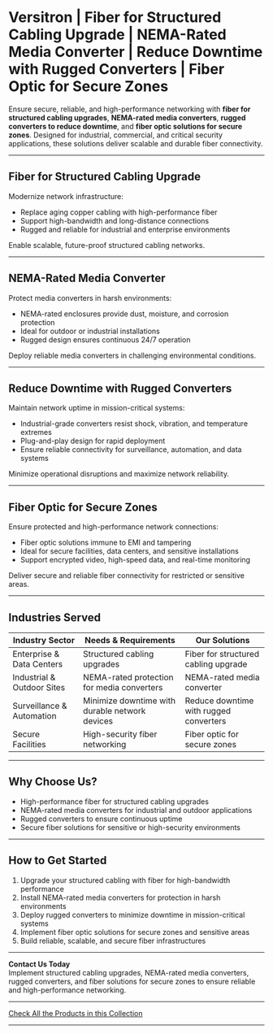 # Versitron | Fiber for Structured Cabling Upgrade | NEMA-Rated Media Converter | Reduce Downtime with Rugged Converters | Fiber Optic for Secure Zones

Ensure secure, reliable, and high-performance networking with **fiber for structured cabling upgrades**, **NEMA-rated media converters**, **rugged converters to reduce downtime**, and **fiber optic solutions for secure zones**. Designed for industrial, commercial, and critical security applications, these solutions deliver scalable and durable fiber connectivity.

---

## Fiber for Structured Cabling Upgrade

Modernize network infrastructure:

- Replace aging copper cabling with high-performance fiber  
- Support high-bandwidth and long-distance connections  
- Rugged and reliable for industrial and enterprise environments  

Enable scalable, future-proof structured cabling networks.

---

## NEMA-Rated Media Converter

Protect media converters in harsh environments:

- NEMA-rated enclosures provide dust, moisture, and corrosion protection  
- Ideal for outdoor or industrial installations  
- Rugged design ensures continuous 24/7 operation  

Deploy reliable media converters in challenging environmental conditions.

---

## Reduce Downtime with Rugged Converters

Maintain network uptime in mission-critical systems:

- Industrial-grade converters resist shock, vibration, and temperature extremes  
- Plug-and-play design for rapid deployment  
- Ensure reliable connectivity for surveillance, automation, and data systems  

Minimize operational disruptions and maximize network reliability.

---

## Fiber Optic for Secure Zones

Ensure protected and high-performance network connections:

- Fiber optic solutions immune to EMI and tampering  
- Ideal for secure facilities, data centers, and sensitive installations  
- Support encrypted video, high-speed data, and real-time monitoring  

Deliver secure and reliable fiber connectivity for restricted or sensitive areas.

---

## Industries Served

| Industry Sector             | Needs & Requirements                           | Our Solutions                              |
|-----------------------------|------------------------------------------------|--------------------------------------------|
| Enterprise & Data Centers   | Structured cabling upgrades                     | Fiber for structured cabling upgrade       |
| Industrial & Outdoor Sites  | NEMA-rated protection for media converters     | NEMA-rated media converter                  |
| Surveillance & Automation   | Minimize downtime with durable network devices | Reduce downtime with rugged converters     |
| Secure Facilities           | High-security fiber networking                  | Fiber optic for secure zones               |

---

## Why Choose Us?

- High-performance fiber for structured cabling upgrades  
- NEMA-rated media converters for industrial and outdoor applications  
- Rugged converters to ensure continuous uptime  
- Secure fiber solutions for sensitive or high-security environments  

---

## How to Get Started

1. Upgrade your structured cabling with fiber for high-bandwidth performance  
2. Install NEMA-rated media converters for protection in harsh environments  
3. Deploy rugged converters to minimize downtime in mission-critical systems  
4. Implement fiber optic solutions for secure zones and sensitive areas  
5. Build reliable, scalable, and secure fiber infrastructures  

---

**Contact Us Today**  
Implement structured cabling upgrades, NEMA-rated media converters, rugged converters, and fiber solutions for secure zones to ensure reliable and high-performance networking.

---

[Check All the Products in this Collection](https://www.versitron.com/collections/industrial-media-converters)

---
